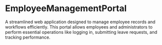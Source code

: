 # EmployeeManagementPortal
A streamlined web application designed to manage employee records and workflows efficiently. This portal allows employees and administrators to perform essential operations like logging in, submitting leave requests, and tracking performance.
